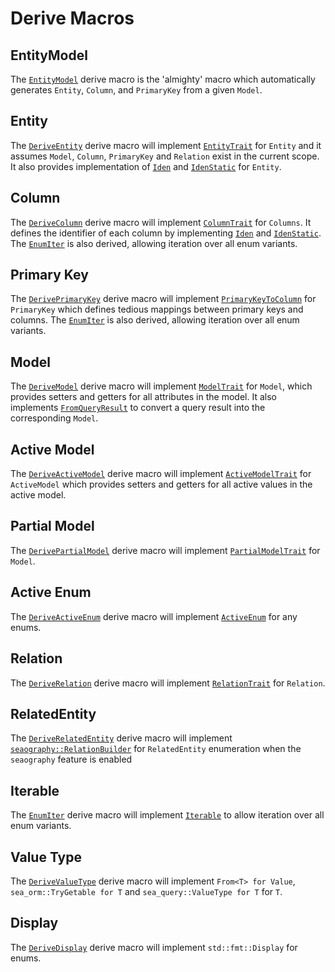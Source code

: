 # Derive Macros

## EntityModel

The [`EntityModel`](#) derive macro is the 'almighty' macro which automatically generates `Entity`, `Column`, and `PrimaryKey` from a given `Model`.

## Entity

The [`DeriveEntity`](#) derive macro will implement [`EntityTrait`](#) for `Entity` and it assumes `Model`, `Column`, `PrimaryKey` and `Relation` exist in the current scope. It also provides implementation of [`Iden`](#) and [`IdenStatic`](#) for `Entity`.

## Column

The [`DeriveColumn`](#) derive macro will implement [`ColumnTrait`](#) for `Columns`. It defines the identifier of each column by implementing [`Iden`](#) and [`IdenStatic`](#). The [`EnumIter`](#) is also derived, allowing iteration over all enum variants.

## Primary Key

The [`DerivePrimaryKey`](#) derive macro will implement [`PrimaryKeyToColumn`](#) for `PrimaryKey` which defines tedious mappings between primary keys and columns. The [`EnumIter`](#) is also derived, allowing iteration over all enum variants.

## Model

The [`DeriveModel`](#) derive macro will implement [`ModelTrait`](#) for `Model`, which provides setters and getters for all attributes in the model. It also implements [`FromQueryResult`](#) to convert a query result into the corresponding `Model`.

## Active Model

The [`DeriveActiveModel`](#) derive macro will implement [`ActiveModelTrait`](#) for `ActiveModel` which provides setters and getters for all active values in the active model.

## Partial Model

The [`DerivePartialModel`](#) derive macro will implement [`PartialModelTrait`](#) for `Model`.

## Active Enum

The [`DeriveActiveEnum`](#) derive macro will implement [`ActiveEnum`](#) for any enums.

## Relation

The [`DeriveRelation`](#) derive macro will implement [`RelationTrait`](#) for `Relation`.

## RelatedEntity

The [`DeriveRelatedEntity`](#) derive macro will implement [`seaography::RelationBuilder`](#) for `RelatedEntity` enumeration when the `seaography` feature is enabled

## Iterable

The [`EnumIter`](#) derive macro will implement [`Iterable`](#) to allow iteration over all enum variants.

## Value Type

The [`DeriveValueType`](#) derive macro will implement `From<T> for Value`, `sea_orm::TryGetable for T` and `sea_query::ValueType for T` for `T`.

## Display

The [`DeriveDisplay`](#) derive macro will implement `std::fmt::Display` for enums.